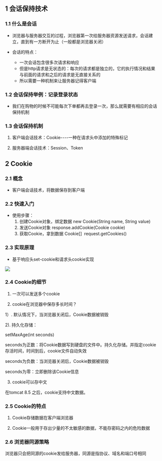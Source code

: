 
## 1 会话保持技术

### 1.1 什么是会话

- 浏览器与服务器交互的过程，浏览器第一次给服务器资源发送请求，会话建立，直到有一方断开为止（一般都是浏览器关闭）

- 会话的特点：
	- 一次会话包含很多次请求和响应
	- 但是http请求是无状态的：每次的请求都是独立的，它的执行情况和结果与前面的请求和之后的请求是无直接关系的
	- 所以需要一种机制来让服务器记得客户端

### 1.2 会话保持举例：记录登录状态

- 我们在购物的时候不可能每次下单都再去登录一次，那么就需要有相应的会话保持机制

### 1.3 会话保持机制

1. 客户端会话技术：Cookie----一种在请求头中添加的特殊标记

2. 服务器端会话技术：Session、Token

## 2 Cookie

### 2.1 概念

- 客户端会话技术，将数据保存到客户端

### 2.2 快速入门

- 使用步骤：
  1. 创建Cookie对象，绑定数据
		new Cookie(String name, String value)
  2. 发送Cookie对象
		response.addCookie(Cookie cookie)
  3. 获取Cookie，拿到数据
		Cookie[]  request.getCookies() 

### 2.3 实现原理

 - 基于响应头set-cookie和请求头cookie实现

![](file:///C:/Users/mikey/AppData/Local/Temp/msohtmlclip1/01/clip_image002.jpg)

### 2.4 Cookie的细节

1. 一次可以发送多个cookie

2. cookie在浏览器中保存多长时间？

1）. 默认情况下，当浏览器关闭后，Cookie数据被销毁

2). 持久化存储：

setMaxAge(int seconds)

seconds为正数：将Cookie数据写到硬盘的文件中。持久化存储。并指定cookie存活时间，时间到后，cookie文件自动失效

seconds为负数：当浏览器关闭后，Cookie数据被销毁

seconds为零：立即删除该Cookie信息

3. cookie可以存中文

在tomcat 8.5 之后，cookie支持中文数据。

### 2.5 Cookie的特点

1. Cookie存储数据在客户端浏览器

2. Cookie一般用于存出少量的不太敏感的数据，不能存密码之内的危险数据

### 2.6 浏览器同源策略

浏览器只会把同源的cookie发给服务器，同源是指协议、域名和端口号相同